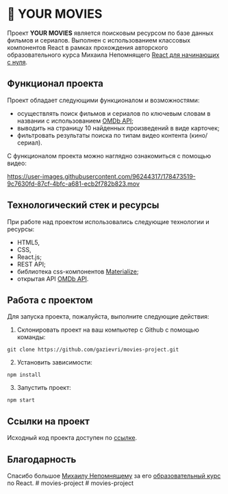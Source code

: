 # 🎦 YOUR MOVIES 

Проект **YOUR MOVIES** является поисковым ресурсом по базе данных фильмов и сериалов. Выполнен с использованием классовых компонентов React в рамках прохождения авторского образовательного курса Михаила Непомнящего [React для начинающих с нуля](https://www.udemy.com/course/react-from-scratch/). 

## Функционал проекта
Проект обладает следующими функционалом и возможностями:
- осуществлять поиск фильмов и сериалов по ключевым словам в названии с использованием [OMDb API](http://www.omdbapi.com/);
- выводить на страницу 10 найденных произведений в виде карточек;
- фильтровать результаты поиска по типам видео контента (кино/сериал).

С функционалом проекта можно наглядно ознакомиться с помощью видео:

https://user-images.githubusercontent.com/96244317/178473519-9c7630fd-87cf-4bfc-a681-ecb2f782b823.mov

## Технологический стек и ресурсы
При работе над проектом использовались следующие технологии и ресурсы:
- HTML5,
- CSS,
- React.js;
- REST API;
- библиотека css-компонентов [Materialize](https://materializecss.com/);
- открытая API [OMDb API](http://www.omdbapi.com/).

## Работа с проектом
Для запуска проекта, пожалуйста, выполните следующие действия:

1. Склонировать проект на ваш компьютер с Github с помощью команды:
```
git clone https://github.com/gazievri/movies-project.git
```
2. Установить зависимости:
```
npm install
```
3. Запустить проект:
```
npm start
```

## Ссылки на проект
Исходный код проекта доступен по [ссылке](https://github.com/gazievri/movies-project).

## Благодарность
Спасибо большое [Михаилу Непомнящему](https://linkedin.com/in/mikhail-nepomniashchii/) за его [образовательный курс](https://www.udemy.com/course/react-from-scratch/) по React. 
#   m o v i e s - p r o j e c t  
 #   m o v i e s - p r o j e c t  
 